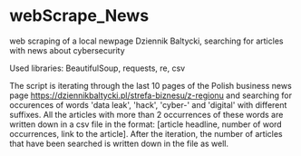 # webScrape_News
web scraping of a local newpage Dziennik Baltycki, searching for articles with news about cybersecurity

Used libraries: BeautifulSoup, requests, re, csv

The script is iterating through the last 10 pages of the Polish business news page https://dziennikbaltycki.pl/strefa-biznesu/z-regionu and searching for occurences of words 'data leak', 'hack', 'cyber-' and 'digital' with different suffixes. All the articles with more than 2 occurrences of these words are written down in a csv file in the format: [article headline, number of word occurrences, link to the article]. After the iteration, the number of articles that have been searched is written down in the file as well.

